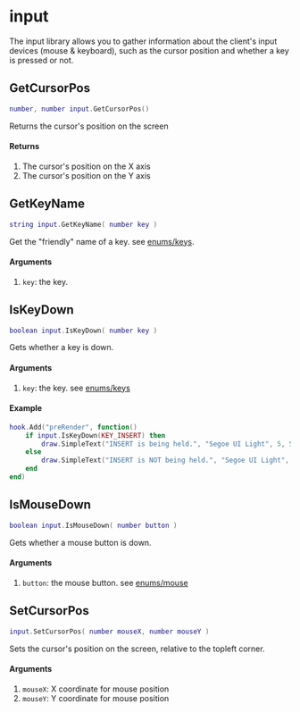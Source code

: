 # input

The input library allows you to gather information about the client's input devices (mouse & keyboard), such as the cursor position and whether a key is pressed or not.

## GetCursorPos

```lua
number, number input.GetCursorPos()
```

Returns the cursor's position on the screen

#### Returns

1. The cursor's position on the X axis
2. The cursor's position on the Y axis

## GetKeyName

```lua
string input.GetKeyName( number key )
```

Get the "friendly" name of a key. see [enums/keys](../Types/enums.md#keys).

#### Arguments

1. `key`: the key. 


## IsKeyDown

```lua
boolean input.IsKeyDown( number key )
```

Gets whether a key is down.

#### Arguments

1. `key`: the key. see [enums/keys](../Types/enums.md#keys)

#### Example

```lua
hook.Add("preRender", function()
    if input.IsKeyDown(KEY_INSERT) then
        draw.SimpleText("INSERT is being held.", "Segoe UI Light", 5, 5)
    else
        draw.SimpleText("INSERT is NOT being held.", "Segoe UI Light", 5, 5)
    end
end)
```

## IsMouseDown

```lua
boolean input.IsMouseDown( number button )
```

Gets whether a mouse button is down.

#### Arguments

1. `button`: the mouse button. see [enums/mouse](../Types/enums.md#mouse)


## SetCursorPos

```lua
input.SetCursorPos( number mouseX, number mouseY )
```

Sets the cursor's position on the screen, relative to the topleft corner.

#### Arguments

1. `mouseX`: X coordinate for mouse position
2. `mouseY`: Y coordinate for mouse position

